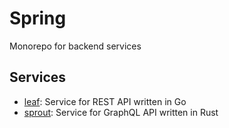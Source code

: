 # Spring
Monorepo for backend services

## Services
- [leaf](./leaf): Service for REST API written in Go
- [sprout](./sprout): Service for GraphQL API written in Rust